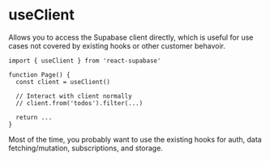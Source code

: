 # useClient

Allows you to access the Supabase client directly, which is useful for use cases not covered by existing hooks or other customer behavoir.

```tsx highlight=4
import { useClient } from 'react-supabase'

function Page() {
  const client = useClient()

  // Interact with client normally
  // client.from('todos').filter(...)

  return ...
}
```

Most of the time, you probably want to use the existing hooks for auth, data fetching/mutation, subscriptions, and storage.
